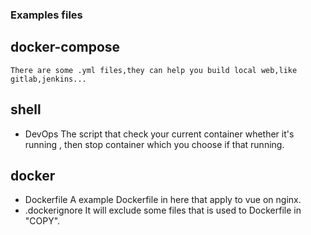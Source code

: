 ### Examples files


## docker-compose
    There are some .yml files,they can help you build local web,like gitlab,jenkins...
## shell
- DevOps
    The script that check your current container whether it's running , then stop container which you choose if that running.
## docker
- Dockerfile
    A example Dockerfile in here that apply to vue on nginx.
- .dockerignore
    It will exclude some files that is used to Dockerfile in "COPY".
